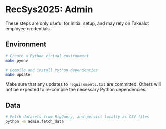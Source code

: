 # RecSys2025: Admin
These steps are only useful for initial setup, and may rely on Takealot employee credentials.

## Environment
```sh
# Create a Python virtual environment
make pyenv

# Compile and install Python dependencies
make update
```

Make sure that any updates to `requirements.txt` are committed. Others will not be expected to re-compile the necessary Python dependencies.

## Data
```sh
# Fetch datasets from BigQuery, and persist locally as CSV files
python -m admin.fetch_data
```
